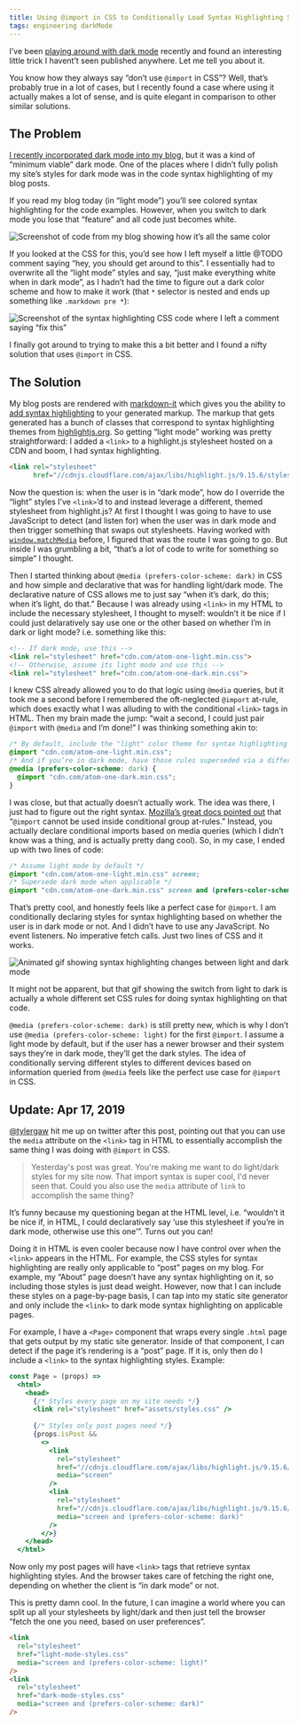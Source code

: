 ```yaml
---
title: Using @import in CSS to Conditionally Load Syntax Highlighting Styles in Dark Mode
tags: engineering darkMode
---
```


I’ve been [playing around with dark mode](https://blog.jim-nielsen.com/2018/icon-galleries-dark-mode/) recently and found an interesting little trick I havent’t seen published anywhere. Let me tell you about  it.

You know how they always say “don’t use `@import` in CSS”? Well, that’s probably true in a lot of cases, but I recently found a case where using it actually makes a lot of sense, and is quite elegant in comparison to other similar solutions.

## The Problem

[I recently incorporated dark mode into my blog](https://blog.jim-nielsen.com/2018/dark-mode-on-the-web/), but it was a kind of “minimum viable” dark mode. One of the places where I didn’t fully polish my site’s styles for dark mode was in the code syntax highlighting of my blog posts. 

If you read my blog today (in “light mode”) you’ll see colored syntax highlighting for the code examples. However, when you switch to dark mode you lose that “feature” and all code just becomes white.

![Screenshot of code from my blog showing how it’s all the same color](https://cdn.jim-nielsen.com/blog/2019/dark-mode-syntax-old-screenshot.png)

If you looked at the CSS for this, you’d see how I left myself a little @TODO comment saying “hey, you should get around to this”. I essentially had to overwrite all the “light mode” styles and say, “just make everything white when in dark mode”, as I hadn’t had the time to figure out a dark color scheme and how to make it work (that `*` selector is nested and ends up something like `.markdown pre *`):

![Screenshot of the syntax highlighting CSS code where I left a comment saying “fix this”](https://cdn.jim-nielsen.com/blog/2019/dark-mode-syntax-old-code.png)

I finally got around to trying to make this a bit better and I found a nifty solution that uses `@import` in CSS.

## The Solution

My blog posts are rendered with [markdown-it](https://github.com/markdown-it/markdown-it) which gives you the ability to [add syntax highlighting](https://github.com/markdown-it/markdown-it#syntax-highlighting) to your generated markup. The markup that gets generated has a bunch of classes that correspond to syntax highlighting themes from [highlightjs.org](https://highlightjs.org/). So getting “light mode” working was pretty straightforward: I added a `<link>` to a highlight.js stylesheet hosted on a CDN and boom, I had syntax highlighting.

```html
<link rel="stylesheet"
      href="//cdnjs.cloudflare.com/ajax/libs/highlight.js/9.15.6/styles/default.min.css">
```

Now the question is: when the user is in “dark mode”, how do I override the “light” styles I’ve `<link>`’d to and instead leverage a different, themed stylesheet from highlight.js? At first I thought I was going to have to use JavaScript to detect (and listen for) when the user was in dark mode and then trigger something that swaps out stylesheets. Having worked with [`window.matchMedia`](https://developer.mozilla.org/en-US/docs/Web/API/Window/matchMedia) before, I figured that was the route I was going to go. But inside I was grumbling a bit, “that’s a lot of code to write for something so simple” I thought.

Then I started thinking about `@media (prefers-color-scheme: dark)` in CSS and how simple and declarative that was for handling light/dark mode. The declarative nature of CSS allows me to just say “when it’s dark, do this; when it’s light, do that.” Because I was already using `<link>` in my HTML to include the necessary stylesheet, I thought to myself: wouldn’t it be nice if I could just delaratively say use one or the other based on whether I’m in dark or light mode? i.e. something like this:

```html
<!-- If dark mode, use this -->
<link rel="stylesheet" href="cdn.com/atom-one-light.min.css">
<!-- Otherwise, assume its light mode and use this -->
<link rel="stylesheet" href="cdn.com/atom-one-dark.min.css">
```

I knew CSS already allowed you to do that logic using `@media` queries, but it took me a second before I remembered the oft-neglected `@import` at-rule, which  does exactly what I was alluding to with the conditional `<link>` tags in HTML. Then my brain made the jump: “wait a second, I could just pair `@import` with `@media` and I’m done!” I was thinking something akin to:

```css
/* By default, include the "light" color theme for syntax highlighting */
@import "cdn.com/atom-one-light.min.css";
/* And if you’re in dark mode, have those rules superseded via a different stylesheet */
@media (prefers-color-scheme: dark) {
  @import "cdn.com/atom-one-dark.min.css";
}
```

I was close, but that actually doesn’t actually work. The idea was there, I just had to figure out the right syntax. [Mozilla’s great docs pointed out](https://developer.mozilla.org/en-US/docs/Web/CSS/@import) that “`@import` cannot be used inside conditional group at-rules.” Instead, you actually declare conditional imports based on media queries (which I didn’t know was a thing, and is actually pretty dang cool). So, in my case, I ended up with two lines of code:

```css
/* Assume light mode by default */
@import "cdn.com/atom-one-light.min.css" screen;
/* Supersede dark mode when applicable */  
@import "cdn.com/atom-one-dark.min.css" screen and (prefers-color-scheme: dark);
```

That’s pretty cool, and honestly feels like a perfect case for `@import`. I am conditionally declaring styles for syntax highlighting based on whether the user is in dark mode or not. And I didn’t have to use any JavaScript. No event listeners. No imperative fetch calls. Just two lines of CSS and it works.

![Animated gif showing syntax highlighting changes between light and dark mode](https://cdn.jim-nielsen.com/blog/2019/dark-mode-syntax-switch.gif)

It might not be apparent, but that gif showing the switch from light to dark is actually a whole different set CSS rules for doing syntax highlighting on that code.

`@media (prefers-color-scheme: dark)` is still pretty new, which is why I don’t use `@media (prefers-color-scheme: light)` for the first `@import`. I assume a light mode by default, but if the user has a newer browser and their system says they’re in dark mode, they’ll get the dark styles. The idea of conditionally serving different styles to different devices based on information queried from `@media` feels like the perfect use case for `@import` in CSS.

## Update: Apr 17, 2019

[@tylergaw](https://twitter.com/tylergaw) hit me up on twitter after this post, pointing out that you can use the `media` attribute on the `<link>` tag in HTML to essentially accomplish the same thing I was doing with `@import` in CSS.

> Yesterday's post was great. You're making me want to do light/dark styles for my site now. That import syntax is super cool, I'd never seen that. Could you also use the `media` attribute of `link` to accomplish the same thing?

It’s funny because my questioning began at the HTML level, i.e. “wouldn’t it be nice if, in HTML, I could declaratively say ‘use this stylesheet if you’re in dark mode, otherwise use this one’”. Turns out you can!

Doing it in HTML is even cooler because now I have control over *when* the `<link>` appears in the HTML. For example, the CSS styles for syntax highlighting are really only applicable to “post” pages on my blog. For example, my “About” page doesn’t have any syntax highlighting on it, so including those styles is just dead weight. However, now that I can include these styles on a page-by-page basis, I can tap into my static site generator and only include the `<link>` to dark mode syntax highlighting on applicable pages. 

For example, I have a `<Page>` component that wraps every single `.html` page that gets output by my static site generator. Inside of that component, I can detect if the page it’s rendering is a “post” page. If it is, only then do I include a `<link>` to the syntax highlighting styles. Example:

```jsx
const Page = (props) => 
  <html>
    <head>
      {/* Styles every page on my site needs */}
      <link rel="stylesheet" href="assets/styles.css" />
      
      {/* Styles only post pages need */}
      {props.isPost && 
        <>
          <link
            rel="stylesheet"
            href="//cdnjs.cloudflare.com/ajax/libs/highlight.js/9.15.6/styles/atom-one-light.min.css"
            media="screen"
          />
          <link
            rel="stylesheet"
            href="//cdnjs.cloudflare.com/ajax/libs/highlight.js/9.15.6/styles/atom-one-dark.min.css"
            media="screen and (prefers-color-scheme: dark)"
          />
        </>}
    </head>
  </html>
```

Now only my post pages will have `<link>` tags that retrieve syntax highlighting styles. And the browser takes care of fetching the right one, depending on whether the client is “in dark mode” or not.

This is pretty damn cool. In the future, I can imagine a world where you can split up all your stylesheets by light/dark and then just tell the browser “fetch the one you need, based on user preferences”.

```html
<link
  rel="stylesheet"
  href="light-mode-styles.css"
  media="screen and (prefers-color-scheme: light)"
/>
<link
  rel="stylesheet"
  href="dark-mode-styles.css"
  media="screen and (prefers-color-scheme: dark)"
/>
```
